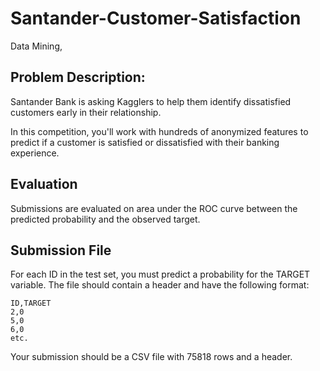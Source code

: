 # Santander-Customer-Satisfaction

Data Mining,

## Problem Description:

Santander Bank is asking Kagglers to help them identify dissatisfied customers early in their relationship.

In this competition, you'll work with hundreds of anonymized features to predict if a customer is satisfied or dissatisfied with their banking experience.

## Evaluation

Submissions are evaluated on area under the ROC curve between the predicted probability and the observed target.

## Submission File

For each ID in the test set, you must predict a probability for the TARGET variable. The file should contain a header and have the following format:

```
ID,TARGET
2,0
5,0
6,0
etc.
```
Your submission should be a CSV file with 75818 rows and a header.
